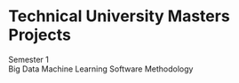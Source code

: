 # Technical University Masters Projects 
Semester 1 \
  Big Data
  Machine Learning
  Software Methodology
